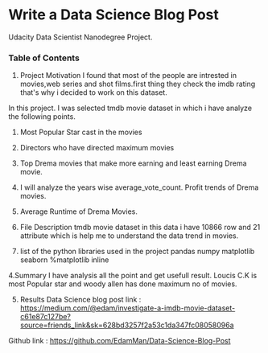# Write a Data Science Blog Post
Udacity Data Scientist Nanodegree Project.

### Table of Contents

1. Project Motivation
I found that most of the people are intrested in movies,web series and shot films.first thing they check the imdb rating that's why i decided to work on this dataset.

In this project. I was selected tmdb movie dataset in which i have analyze the following points.
1. Most Popular Star cast in the movies
2. Directors who have directed maximum movies
3. Top Drema movies that make more earning and least earning Drema movie.
4. I will analyze the years wise average_vote_count. Profit trends of Drema movies.
5. Average Runtime of Drema Movies.


2. File Description 
tmdb movie dataset in this data i have 10866 row and 21 attribute which is help me to understand the data trend in movies.

3. list of the python libraries used in the project
 pandas 
 numpy 
 matplotlib
 seaborn
 %matplotlib inline

4.Summary 
I have analysis all the point and get usefull result.
Loucis C.K is most Popular star and woody allen has done maximum no of movies.

5. Results 
Data Science blog post link  : https://medium.com/@edam/investigate-a-imdb-movie-dataset-c61e87c127be?source=friends_link&sk=628bd3257f2a53c1da347fc08058096a

Github link : https://github.com/EdamMan/Data-Science-Blog-Post


